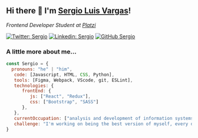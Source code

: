 ### <h2> Hi there 👋 I'm [Sergio Luis Vargas](https://vargasdev.com)!</h2>
<p><em>Frontend Developer Student at <a href="https://platzi.com/">Platzi</a></em></p>

[![Twitter: Sergio](https://img.shields.io/twitter/follow/VargasDev05?style=social)](https://twitter.com/VargasDev05)
[![Linkedin: Sergio](https://img.shields.io/badge/-sergiovargas95-blue?style=flat-square&logo=Linkedin&logoColor=white&link=https://www.linkedin.com/in/sergiovargas95/)](https://www.linkedin.com/in/sergiovargas95/)
[![GitHub Sergio](https://img.shields.io/github/followers/sergiolvargas95?label=follow&style=social)](https://github.com/sergiolvargas95)


### A little more about me...  

```javascript
const Sergio = {
  pronouns: "he" | "him",
   code: [Javascript, HTML, CSS, Python],
   tools: [Figma, Webpack, VScode, git, ESLint],
   technologies: {
      frontEnd: {
         js: ["React", "Redux"],
         css: ["Bootstrap", "SASS"]
      },
   },
   currentOccupation: ["analysis and development of information systems student, Frontend developer, open for job opportunities"],
   challenge: "I'm working on being the best version of myself, every day.",
}
```
